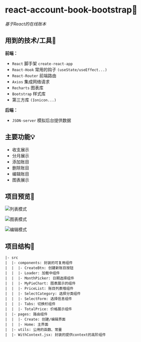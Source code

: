 # react-account-book-bootstrap:book:
*基于React的在线账本*

## 用到的技术/工具:wrench:
**前端：**
 - `React` 脚手架 `create-react-app`
 - `React-Hook` 常用的钩子 `(useState/useEffect...)`
 - `React-Router` 前端路由
 - `Axios`  集成网络请求
 - `Recharts`  图表库
 - `Bootstrap`  样式库
 - 第三方库 `(Ionicon...)`
 
**后端：**
 - `JSON-server` 模拟后台提供数据

## 主要功能:bulb:

- 收支展示
- 分月展示
- 添加账目
- 删除账目
- 编辑账目
- 图表展示

## 项目预览:eyes:
![列表模式](https://files.mdnice.com/user/28027/6ddb33a1-1f90-4878-be82-5ad72543bf33.png)


![图表模式](https://files.mdnice.com/user/28027/61db583b-8424-4d79-a3c4-8634bc259ba6.png)


![编辑模式](https://files.mdnice.com/user/28027/3d3481d6-8687-4c12-b70d-88a331d7b5eb.png)


## 项目结构:page_facing_up:

    |- src
    |  |- components: 封装的可复用组件
    |  |  |- CreateBtn: 创建新账目按钮
    |  |  |- Loader: 加载中组件
    |  |  |- MonthPicker: 日期选择组件
    |  |  |- MyPieChart: 图表展示的组件
    |  |  |- PriceList: 账目列表哦组件
    |  |  |- SelectCategory: 选择分类组件
    |  |  |- SelectForm: 选择信息组件
    |  |  |- Tabs: 切换栏组件
    |  |  |- TotalPrice: 价格展示组件
    |  |- pages: 路由组件
    |  |  |- Create: 创建/编辑界面
    |  |  |- Home: 主界面
    |  |- utils: 公用的函数、常量
    |  |- WithContext.jsx: 封装的提供context的高阶组件